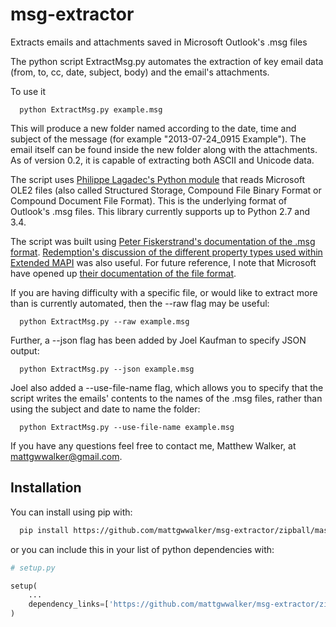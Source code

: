 msg-extractor
=============

Extracts emails and attachments saved in Microsoft Outlook's .msg files

The python script ExtractMsg.py automates the extraction of key email data (from, to, cc, date, subject, body) and the email's attachments.

To use it
```
  python ExtractMsg.py example.msg
```

This will produce a new folder named according to the date, time and subject of the message (for example "2013-07-24_0915 Example").  The email itself can be found inside the new folder along with the attachments.  As of version 0.2, it is capable of extracting both ASCII and Unicode data.

The script uses <a href="http://www.decalage.info/python/olefileio">Philippe Lagadec's Python module</a> that reads Microsoft OLE2 files (also called Structured Storage, Compound File Binary Format or Compound Document File Format).  This is the underlying format of Outlook's .msg files.  This library currently supports up to Python 2.7 and 3.4. 

The script was built using <a href="http://www.fileformat.info/format/outlookmsg/index.htm">Peter Fiskerstrand's documentation of the .msg format</a>.  <a href="http://www.dimastr.com/redemption/utils.htm">Redemption's discussion of the different property types used within Extended MAPI</a> was also useful.  For future reference, I note that Microsoft have opened up <a href="http://msdn.microsoft.com/en-us/library/cc463912%28v=exchg.80%29.aspx">their documentation of the file format</a>.

If you are having difficulty with a specific file, or would like to extract more than is currently automated, then the --raw flag may be useful:
```
  python ExtractMsg.py --raw example.msg
```

Further, a --json flag has been added by Joel Kaufman to specify JSON output:
```
  python ExtractMsg.py --json example.msg
```

Joel also added a --use-file-name flag, which allows you to specify that the script writes the emails' contents to the names of the .msg files, rather than using the subject and date to name the folder:
```
  python ExtractMsg.py --use-file-name example.msg
```


If you have any questions feel free to contact me, Matthew Walker, at mattgwwalker@gmail.com.


Installation
------------

You can install using pip with:
```sh
  pip install https://github.com/mattgwwalker/msg-extractor/zipball/master
```

or you can include this in your list of python dependencies with:
```python
# setup.py

setup(
    ...
    dependency_links=['https://github.com/mattgwwalker/msg-extractor/zipball/master'],
)
```
